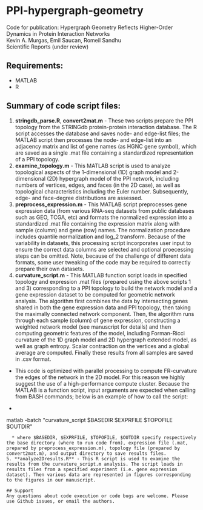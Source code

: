 # PPI-hypergraph-geometry
Code for publication:
Hypergraph Geometry Reflects Higher-Order Dynamics in Protein Interaction Networks\
Kevin A. Murgas, Emil Saucan, Romeil Sandhu\
Scientific Reports (under review)

## Requirements:
- MATLAB
- R

## Summary of code script files:
1. **stringdb_parse.R**, **convert2mat.m** - These two scripts prepare the PPI topology from the STRINGdb protein-protein interaction database. The R script accesses the database and saves node- and edge-list files; the MATLAB script then processes the node- and edge-list into an adjacency matrix and list of gene names (as HGNC gene symbol), which are saved as a single .mat file containing a standardized representation of a PPI topology.
2. **examine_topology.m** - This MATLAB script is used to analyze topological aspects of the 1-dimensional (1D) graph model and 2-dimensional (2D) hypergraph model of the PPI network, including numbers of vertices, edges, and faces (in the 2D case), as well as topological characteristics including the Euler number. Subsequently, edge- and face-degree distributions are assessed.
3. **preprocess_expression.m** - This MATLAB script preprocesses gene expression data (from various RNA-seq datasets from public databases such as GEO, TCGA, etc) and formats the normalized expression into a standardized .mat file containing the expression matrix along with sample (column) and gene (row) names. The normalization procedure includes quantile normalization and log_2 transform. Because of the variability in datasets, this processing script incorporates user input to ensure the correct data columns are selected and optional proecessing steps can be omitted. Note, because of the challenge of different data formats, some user tweaking of the code may be required to correctly prepare their own datasets.
4. **curvature_script.m** - This MATLAB function script loads in specified topology and expression .mat files (prepared using the above scripts 1 and 3) corresponding to a PPI topology to build the network model and a gene expression dataset to be computed for geometric network analysis. The algorithm first combines the data by intersecting genes shared in both the gene expression data and PPI topology, then taking the maximally connected network component. Then, the algorithm runs through each sample (column) of gene expression, constructing a weighted network model (see manuscript for details) and then computing geometric features of the model, including Forman-Ricci curvature of the 1D graph model and 2D hypergraph extended model, as well as graph entropy. Scalar contraction on the vertices and a global average are computed. Finally these results from all samples are saved in .csv format.
  * This code is optimized with parallel processing to compute FR-curvature the edges of the network in the 2D model. For this reason we highly suggest the use of a high-performance compute cluster. Because the MATLAB is a function script, input arguments are expected when calling from BASH commands; below is an example of how to call the script:
  * ```console
matlab -batch "curvature_script $BASEDIR $EXPRFILE $TOPOFILE $OUTDIR"
```
  * where $BASEDIR, $EXPRFILE, $TOPOFILE, $OUTDIR specify respectively the base directory (where to run code from), expression file (.mat, prepared by preprocess_expression.m), topology file (prepared by convert2mat.m), and output directory to save results files.
5. **analyze2Dresults.R** - This R script is used to examine the results from the curvature_script.m analysis. The script loads in results files from a specified experiment (i.e. gene expression dataset). Then various data are represented in figures corresponding to the figures in our manuscript.

## Support
Any questions about code execution or code bugs are welcome. Please use Github issues, or email the authors.
